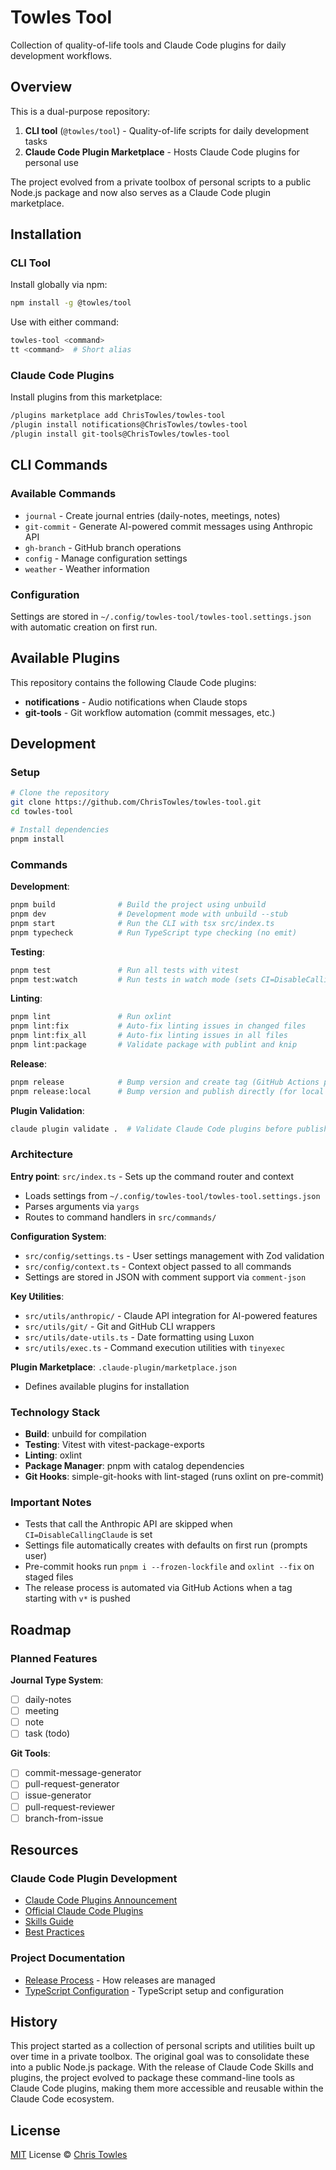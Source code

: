 # Towles Tool

Collection of quality-of-life tools and Claude Code plugins for daily development workflows.

## Overview

This is a dual-purpose repository:
1. **CLI tool** (`@towles/tool`) - Quality-of-life scripts for daily development tasks
2. **Claude Code Plugin Marketplace** - Hosts Claude Code plugins for personal use

The project evolved from a private toolbox of personal scripts to a public Node.js package and now also serves as a Claude Code plugin marketplace.

## Installation

### CLI Tool

Install globally via npm:

```bash
npm install -g @towles/tool
```

Use with either command:

```bash
towles-tool <command>
tt <command>  # Short alias
```

### Claude Code Plugins

Install plugins from this marketplace:

```bash
/plugins marketplace add ChrisTowles/towles-tool
/plugin install notifications@ChrisTowles/towles-tool
/plugin install git-tools@ChrisTowles/towles-tool
```

## CLI Commands

### Available Commands

- `journal` - Create journal entries (daily-notes, meetings, notes)
- `git-commit` - Generate AI-powered commit messages using Anthropic API
- `gh-branch` - GitHub branch operations
- `config` - Manage configuration settings
- `weather` - Weather information

### Configuration

Settings are stored in `~/.config/towles-tool/towles-tool.settings.json` with automatic creation on first run.

## Available Plugins

This repository contains the following Claude Code plugins:

- **notifications** - Audio notifications when Claude stops
- **git-tools** - Git workflow automation (commit messages, etc.)

## Development

### Setup

```bash
# Clone the repository
git clone https://github.com/ChrisTowles/towles-tool.git
cd towles-tool

# Install dependencies
pnpm install
```

### Commands

**Development**:
```bash
pnpm build              # Build the project using unbuild
pnpm dev                # Development mode with unbuild --stub
pnpm start              # Run the CLI with tsx src/index.ts
pnpm typecheck          # Run TypeScript type checking (no emit)
```

**Testing**:
```bash
pnpm test               # Run all tests with vitest
pnpm test:watch         # Run tests in watch mode (sets CI=DisableCallingClaude)
```

**Linting**:
```bash
pnpm lint               # Run oxlint
pnpm lint:fix           # Auto-fix linting issues in changed files
pnpm lint:fix_all       # Auto-fix linting issues in all files
pnpm lint:package       # Validate package with publint and knip
```

**Release**:
```bash
pnpm release            # Bump version and create tag (GitHub Actions publishes to npm)
pnpm release:local      # Bump version and publish directly (for local testing)
```

**Plugin Validation**:
```bash
claude plugin validate .  # Validate Claude Code plugins before publishing
```

### Architecture

**Entry point**: `src/index.ts` - Sets up the command router and context
- Loads settings from `~/.config/towles-tool/towles-tool.settings.json`
- Parses arguments via `yargs`
- Routes to command handlers in `src/commands/`

**Configuration System**:
- `src/config/settings.ts` - User settings management with Zod validation
- `src/config/context.ts` - Context object passed to all commands
- Settings are stored in JSON with comment support via `comment-json`

**Key Utilities**:
- `src/utils/anthropic/` - Claude API integration for AI-powered features
- `src/utils/git/` - Git and GitHub CLI wrappers
- `src/utils/date-utils.ts` - Date formatting using Luxon
- `src/utils/exec.ts` - Command execution utilities with `tinyexec`

**Plugin Marketplace**: `.claude-plugin/marketplace.json`
- Defines available plugins for installation

### Technology Stack

- **Build**: unbuild for compilation
- **Testing**: Vitest with vitest-package-exports
- **Linting**: oxlint
- **Package Manager**: pnpm with catalog dependencies
- **Git Hooks**: simple-git-hooks with lint-staged (runs oxlint on pre-commit)

### Important Notes

- Tests that call the Anthropic API are skipped when `CI=DisableCallingClaude` is set
- Settings file automatically creates with defaults on first run (prompts user)
- Pre-commit hooks run `pnpm i --frozen-lockfile` and `oxlint --fix` on staged files
- The release process is automated via GitHub Actions when a tag starting with `v*` is pushed

## Roadmap

### Planned Features

**Journal Type System**:
- [ ] daily-notes
- [ ] meeting
- [ ] note
- [ ] task (todo)

**Git Tools**:
- [ ] commit-message-generator
- [ ] pull-request-generator
- [ ] issue-generator
- [ ] pull-request-reviewer
- [ ] branch-from-issue

## Resources

### Claude Code Plugin Development

- [Claude Code Plugins Announcement](https://www.anthropic.com/news/claude-code-plugins)
- [Official Claude Code Plugins](https://github.com/anthropics/claude-code/tree/main/plugins)
- [Skills Guide](https://docs.claude.com/en/api/skills-guide)
- [Best Practices](https://docs.claude.com/en/docs/agents-and-tools/agent-skills/best-practices)

### Project Documentation

- [Release Process](docs/release-process.md) - How releases are managed
- [TypeScript Configuration](docs/typescript.md) - TypeScript setup and configuration

## History

This project started as a collection of personal scripts and utilities built up over time in a private toolbox. The original goal was to consolidate these into a public Node.js package. With the release of Claude Code Skills and plugins, the project evolved to package these command-line tools as Claude Code plugins, making them more accessible and reusable within the Claude Code ecosystem.

## License

[MIT](./LICENSE) License © [Chris Towles](https://github.com/ChrisTowles)
